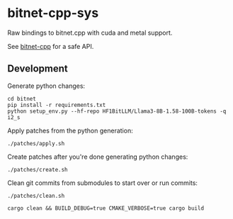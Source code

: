 # bitnet-cpp-sys

Raw bindings to bitnet.cpp with cuda and metal support.

See [bitnet-cpp](https://crates.io/crates/bitnet-cpp) for a safe API.


## Development

Generate python changes:

```shell
cd bitnet
pip install -r requirements.txt
python setup_env.py --hf-repo HF1BitLLM/Llama3-8B-1.58-100B-tokens -q i2_s
```

Apply patches from the python generation:

```shell
./patches/apply.sh
```

Create patches after you're done generating python changes:

```shell
./patches/create.sh
```

Clean git commits from submodules to start over or run commits:

```shell
./patches/clean.sh
```

```shell
cargo clean && BUILD_DEBUG=true CMAKE_VERBOSE=true cargo build
```